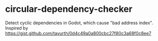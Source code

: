 # circular-dependency-checker
Detect cyclic dependencies in Godot, which cause "bad address index". Inspired by https://gist.github.com/tavurth/0d4c49a0a800cbc27f80c3a68f0c8ee7
